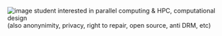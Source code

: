 ![image](https://github.com/xihn/xihn/assets/126204434/80fde8b4-5c74-4906-bceb-99e5f4723a29)
student interested in parallel computing & HPC, computational design
\
(also anonynimity, privacy, right to repair, open source, anti DRM, etc) 




